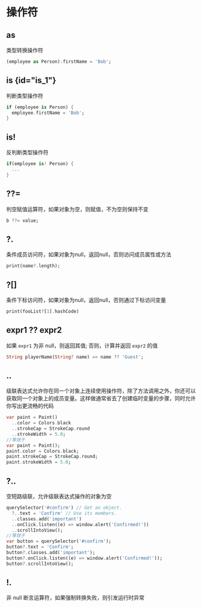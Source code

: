# 操作符



## as

类型转换操作符

```dart
(employee as Person).firstName = 'Bob';
```



## is {id="is_1"}

判断类型操作符

```dart
if (employee is Person) {
  employee.firstName = 'Bob';
}
```



## is!

反判断类型操作符

```dart
if(employee is! Person) {
  ...
}
```



## ??=

判空赋值运算符，如果对象为空，则赋值，不为空则保持不变

```dart
b ??= value;
```



## ?. 

条件成员访问符，如果对象为null，返回null，否则访问成员属性或方法

```dart
print(name?.length);
```



## ?[]

条件下标访问符，如果对象为null，返回null，否则通过下标访问变量

```dart
print(fooList?[1].hashCode)
```



## expr1 ?? expr2

如果 `expr1` 为非 null，则返回其值; 否则，计算并返回 `expr2` 的值

```dart
String playerName(String? name) => name ?? 'Guest';
```



## ..

级联表达式允许你在同一个对象上连续使用操作符，除了方法调用之外，你还可以获取同一个对象上的成员变量。这样做通常省去了创建临时变量的步骤，同时允许你写出更流畅的代码

```dart
var paint = Paint()
  ..color = Colors.black
  ..strokeCap = StrokeCap.round
  ..strokeWidth = 5.0;
//等效于
var paint = Paint();
paint.color = Colors.black;
paint.strokeCap = StrokeCap.round;
paint.strokeWidth = 5.0;
```



## ?..

空短路级联，允许级联表达式操作的对象为空

```dart
querySelector('#confirm') // Get an object.
  ?..text = 'Confirm' // Use its members.
  ..classes.add('important')
  ..onClick.listen((e) => window.alert('Confirmed!'))
  ..scrollIntoView();
//等效于
var button = querySelector('#confirm');
button?.text = 'Confirm';
button?.classes.add('important');
button?.onClick.listen((e) => window.alert('Confirmed!'));
button?.scrollIntoView();
```



## !.

非 null 断言运算符，如果强制转换失败，则引发运行时异常
